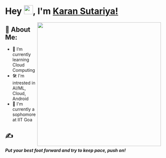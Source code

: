 # Hey <img src="https://github.com/TheDudeThatCode/TheDudeThatCode/blob/master/Assets/Hi.gif" width="29">, I'm [Karan Sutariya!](https://github.com/karan-sutariya) 
<a href = "https://github.com/karan-sutariya">
<img align="right" width="400" height="400" src="https://i.ibb.co/NW7qqw7/bb12aea4a4f5e044c181bea88a8e4a93.jpg">
</a>

## 💫 About Me:

- 🌱 I’m currently learning Cloud Computing
- 🛠 I'm intrested in AI/ML, Cloud, Android
- 🤖 I'm currently a sophomore at IIT Goa

## ✍
**_Put your best foot forward and try to keep pace, push on!_**
